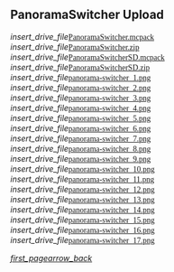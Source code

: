 ## PanoramaSwitcher Upload
<div class="filedownload"><i class="material-icons">insert_drive_file</i><a href="./PanoramaSwitcher.mcpack" style="font-family: Mojangles">PanoramaSwitcher.mcpack</a></div>
<div class="filedownload"><i class="material-icons">insert_drive_file</i><a href="./PanoramaSwitcher.zip" style="font-family: Mojangles">PanoramaSwitcher.zip</a></div>
<div class="filedownload"><i class="material-icons">insert_drive_file</i><a href="./PanoramaSwitcherSD.mcpack" style="font-family: Mojangles">PanoramaSwitcherSD.mcpack</a></div>
<div class="filedownload"><i class="material-icons">insert_drive_file</i><a href="./PanoramaSwitcherSD.zip" style="font-family: Mojangles">PanoramaSwitcherSD.zip</a></div>
<div class="filedownload"><i class="material-icons">insert_drive_file</i><a href="./panorama-switcher_1.png" style="font-family: Mojangles">panorama-switcher_1.png</a></div>
<div class="filedownload"><i class="material-icons">insert_drive_file</i><a href="./panorama-switcher_2.png" style="font-family: Mojangles">panorama-switcher_2.png</a></div>
<div class="filedownload"><i class="material-icons">insert_drive_file</i><a href="./panorama-switcher_3.png" style="font-family: Mojangles">panorama-switcher_3.png</a></div>
<div class="filedownload"><i class="material-icons">insert_drive_file</i><a href="./panorama-switcher_4.png" style="font-family: Mojangles">panorama-switcher_4.png</a></div>
<div class="filedownload"><i class="material-icons">insert_drive_file</i><a href="./panorama-switcher_5.png" style="font-family: Mojangles">panorama-switcher_5.png</a></div>
<div class="filedownload"><i class="material-icons">insert_drive_file</i><a href="./panorama-switcher_6.png" style="font-family: Mojangles">panorama-switcher_6.png</a></div>
<div class="filedownload"><i class="material-icons">insert_drive_file</i><a href="./panorama-switcher_7.png" style="font-family: Mojangles">panorama-switcher_7.png</a></div>
<div class="filedownload"><i class="material-icons">insert_drive_file</i><a href="./panorama-switcher_8.png" style="font-family: Mojangles">panorama-switcher_8.png</a></div>
<div class="filedownload"><i class="material-icons">insert_drive_file</i><a href="./panorama-switcher_9.png" style="font-family: Mojangles">panorama-switcher_9.png</a></div>
<div class="filedownload"><i class="material-icons">insert_drive_file</i><a href="./panorama-switcher_10.png" style="font-family: Mojangles">panorama-switcher_10.png</a></div>
<div class="filedownload"><i class="material-icons">insert_drive_file</i><a href="./panorama-switcher_11.png" style="font-family: Mojangles">panorama-switcher_11.png</a></div>
<div class="filedownload"><i class="material-icons">insert_drive_file</i><a href="./panorama-switcher_12.png" style="font-family: Mojangles">panorama-switcher_12.png</a></div>
<div class="filedownload"><i class="material-icons">insert_drive_file</i><a href="./panorama-switcher_13.png" style="font-family: Mojangles">panorama-switcher_13.png</a></div>
<div class="filedownload"><i class="material-icons">insert_drive_file</i><a href="./panorama-switcher_14.png" style="font-family: Mojangles">panorama-switcher_14.png</a></div>
<div class="filedownload"><i class="material-icons">insert_drive_file</i><a href="./panorama-switcher_15.png" style="font-family: Mojangles">panorama-switcher_15.png</a></div>
<div class="filedownload"><i class="material-icons">insert_drive_file</i><a href="./panorama-switcher_16.png" style="font-family: Mojangles">panorama-switcher_16.png</a></div>
<div class="filedownload"><i class="material-icons">insert_drive_file</i><a href="./panorama-switcher_17.png" style="font-family: Mojangles">panorama-switcher_17.png</a></div>

<element><div class="navigation"><a></a><a href="/"><i class="material-icons navigate">first_page</i></a><a href="../"><i class="material-icons navigate">arrow_back</i></a></div></element>
<head><style>blockquote>h5 { line-height:0!important } </style></head>

